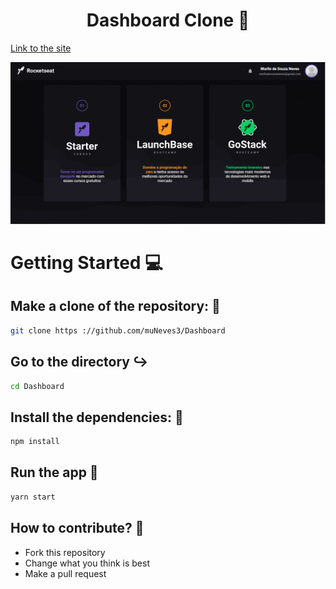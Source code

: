 <h1 align="center">Dashboard Clone 👊</h1>

<a href="https://happy-bartik-bac138.netlify.app">Link to the site</a>

<p> 
    <img src="./src/Assets/Screenshot_1.png"/>
</p>

# Getting Started :computer:

## Make a clone of the repository: :robot:

```sh
git clone https ://github.com/muNeves3/Dashboard
```

## Go to the directory ↪️

```sh
cd Dashboard
```

## Install the dependencies: :rocket:

```sh
npm install
```

## Run the app :rocket:

```sh
yarn start
```

## How to contribute? 🤔

<ul> 
    <li>Fork this repository</li>
    <li>Change what you think is best</li>
    <li>Make a pull request</li>
</ul>
